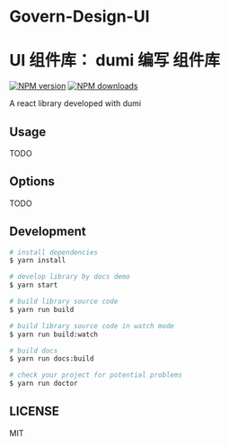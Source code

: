 # Govern-Design-UI

# UI 组件库： dumi 编写 组件库

[![NPM version](https://img.shields.io/npm/v/Govern-Design-UI.svg?style=flat)](https://npmjs.org/package/Govern-Design-UI)
[![NPM downloads](http://img.shields.io/npm/dm/Govern-Design-UI.svg?style=flat)](https://npmjs.org/package/Govern-Design-UI)

A react library developed with dumi

## Usage

TODO

## Options

TODO

## Development

```bash
# install dependencies
$ yarn install

# develop library by docs demo
$ yarn start

# build library source code
$ yarn run build

# build library source code in watch mode
$ yarn run build:watch

# build docs
$ yarn run docs:build

# check your project for potential problems
$ yarn run doctor
```

## LICENSE

MIT
